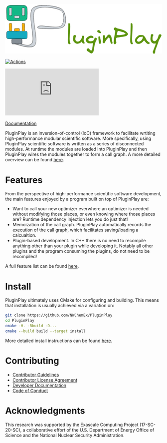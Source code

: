 <!--
  ~ Copyright 2022 NWChemEx-Project
  ~
  ~ Licensed under the Apache License, Version 2.0 (the "License");
  ~ you may not use this file except in compliance with the License.
  ~ You may obtain a copy of the License at
  ~
  ~ http://www.apache.org/licenses/LICENSE-2.0
  ~
  ~ Unless required by applicable law or agreed to in writing, software
  ~ distributed under the License is distributed on an "AS IS" BASIS,
  ~ WITHOUT WARRANTIES OR CONDITIONS OF ANY KIND, either express or implied.
  ~ See the License for the specific language governing permissions and
  ~ limitations under the License.
-->

![alt text](docs/source/assets/full_logo.png)

[![Actions](https://github.com/NWChemEx/PluginPlay/workflows/C_C++_CI/badge.svg)](https://github.com/NWChemEx/PluginPlay)

[![Citation Badge](https://api.juleskreuer.eu/citation-badge.php?doi=https://doi.org/10.1063/5.0147903)](https://juleskreuer.eu/projekte/citation-badge/)

[Documentation](https://nwchemex.github.io/PluginPlay/)

PluginPlay is an inversion-of-control (IoC) framework to facilitate wrtiting
high-performance modular scientific software. More specifically, using
PluginPlay scientific software is written as a series of disconnected modules.
At runtime the modules are loaded into PluginPlay and then PluginPlay wires the
modules together to form a call graph. A more detailed overview can be found
[here](https://nwchemex.github.io/PluginPlay/background/overview.html).

# Features

From the perspective of high-performance scientific software development, the
main features enjoyed by a program built on top of PluginPlay are:

- Want to call your new optimizer everwhere an optimizer is needed without
  modifying those places, or even knowing where those places are? Runtime
  dependency injection lets you do just that!
- Memoization of the call graph. PluginPlay automatically records the execution
  of the call graph, which facilitates saving/loading a calcualtion.
- Plugin-based development. In C++ there is no need to recompile anything other
  than your plugin while developing it. Notably all other plugins and the
  program consuming the plugins, do not need to be recompiled!

A full feature list can be found
[here](https://nwchemex.github.io/PluginPlay/features.html).

# Install

PluginPlay ultimately uses CMake for configuring and building. This means that
installation is usually achieved via a variation on:

```.sh
git clone https://github.com/NWChemEx/PluginPlay
cd PluginPlay
cmake -H. -Bbuild -D...
cmake --build build --target install
```
More detailed install instructions can be found
[here](https://nwchemex.github.io/PluginPlay/install.html).

# Contributing

- [Contributor Guidelines](https://github.com/NWChemEx/.github/blob/1a883d64519f62da7c8ba2b28aabda7c6f196b2c/.github/CONTRIBUTING.md)
- [Contributor License Agreement](https://github.com/NWChemEx/.github/blob/master/.github/CONTRIBUTING.md#contributor-license-agreement-cla)
- [Developer Documentation](https://nwchemex.github.io/PluginPlay/developer/index.html)
- [Code of Conduct](https://github.com/NWChemEx/.github/blob/master/.github/CODE_OF_CONDUCT.md)

# Acknowledgments

This research was supported by the Exascale Computing Project (17-SC-20-SC), a collaborative effort of the U.S. Department of Energy Office of Science and the National Nuclear Security Administration.
